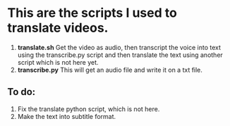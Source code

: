 # This are the scripts I used to translate videos.

1. **translate.sh** Get the video as audio, then transcript the voice into text using the transcribe.py script and then translate the text using another script which is not here yet.
2. **transcribe.py** This will get an audio file and write it on a txt file.

## To do:
1. Fix the translate python script, which is not here.
2. Make the text into subtitle format.
